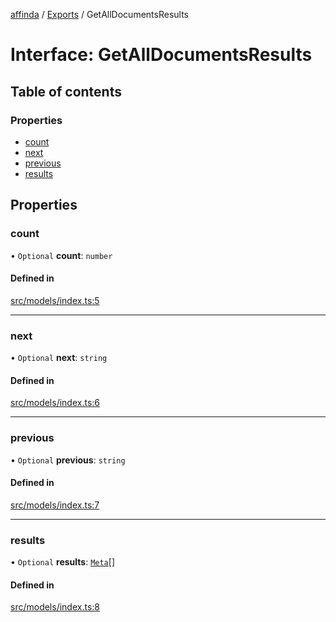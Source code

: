 [affinda](../README.md) / [Exports](../modules.md) / GetAllDocumentsResults

# Interface: GetAllDocumentsResults

## Table of contents

### Properties

- [count](GetAllDocumentsResults.md#count)
- [next](GetAllDocumentsResults.md#next)
- [previous](GetAllDocumentsResults.md#previous)
- [results](GetAllDocumentsResults.md#results)

## Properties

### count

• `Optional` **count**: `number`

#### Defined in

[src/models/index.ts:5](https://github.com/affinda/affinda-typescript/blob/b869a13/src/models/index.ts#L5)

___

### next

• `Optional` **next**: `string`

#### Defined in

[src/models/index.ts:6](https://github.com/affinda/affinda-typescript/blob/b869a13/src/models/index.ts#L6)

___

### previous

• `Optional` **previous**: `string`

#### Defined in

[src/models/index.ts:7](https://github.com/affinda/affinda-typescript/blob/b869a13/src/models/index.ts#L7)

___

### results

• `Optional` **results**: [`Meta`](Meta.md)[]

#### Defined in

[src/models/index.ts:8](https://github.com/affinda/affinda-typescript/blob/b869a13/src/models/index.ts#L8)
